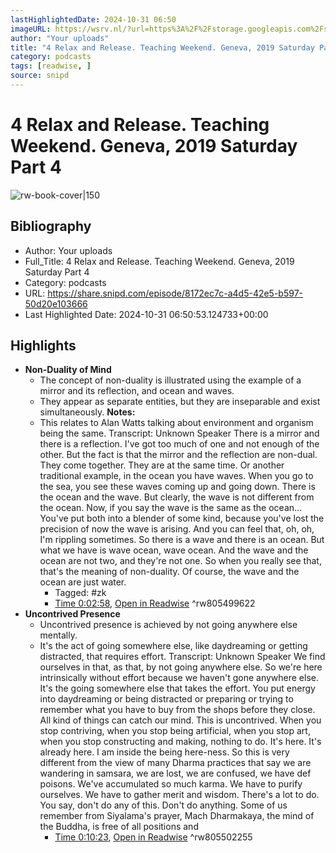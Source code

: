 ```yaml
---
lastHighlightedDate: 2024-10-31 06:50
imageURL: https://wsrv.nl/?url=https%3A%2F%2Fstorage.googleapis.com%2Fsnipd-public%2Fsideload%2Fsideload_image.png&w=100&h=100
author: "Your uploads"
title: "4 Relax and Release. Teaching Weekend. Geneva, 2019 Saturday Part 4"
category: podcasts
tags: [readwise, ]
source: snipd
---
```

# 4 Relax and Release. Teaching Weekend. Geneva, 2019 Saturday Part 4

![rw-book-cover|150](https://wsrv.nl/?url=https%3A%2F%2Fstorage.googleapis.com%2Fsnipd-public%2Fsideload%2Fsideload_image.png&w=100&h=100)

## Bibliography
- Author: Your uploads
- Full_Title: 4 Relax and Release. Teaching Weekend. Geneva, 2019 Saturday Part 4
- Category: podcasts
- URL: https://share.snipd.com/episode/8172ec7c-a4d5-42e5-b597-50d20e103666
- Last Highlighted Date: 2024-10-31 06:50:53.124733+00:00

## Highlights
- **Non-Duality of Mind**
  * The concept of non-duality is illustrated using the example of a mirror and its reflection, and ocean and waves.
  * They appear as separate entities, but they are inseparable and exist simultaneously.
  **Notes:**
  * This relates to Alan Watts talking about environment and organism being the same.
  Transcript:
  Unknown Speaker
  There is a mirror and there is a reflection. I've got too much of one and not enough of the other. But the fact is that the mirror and the reflection are non-dual. They come together. They are at the same time. Or another traditional example, in the ocean you have waves. When you go to the sea, you see these waves coming up and going down. There is the ocean and the wave. But clearly, the wave is not different from the ocean. Now, if you say the wave is the same as the ocean... You've put both into a blender of some kind, because you've lost the precision of now the wave is arising. And you can feel that, oh, oh, I'm rippling sometimes. So there is a wave and there is an ocean. But what we have is wave ocean, wave ocean. And the wave and the ocean are not two, and they're not one. So when you really see that, that's the meaning of non-duality. Of course, the wave and the ocean are just water. 
    - Tagged: #zk
    - [Time 0:02:58](https://share.snipd.com/snip/5857b4a8-f47f-49d0-b590-15a521495bd0), [Open in Readwise](https://readwise.io/open/805499622)
^rw805499622
- **Uncontrived Presence**
  - Uncontrived presence is achieved by not going anywhere else mentally.
  - It's the act of going somewhere else, like daydreaming or getting distracted, that requires effort.
  Transcript:
  Unknown Speaker
  We find ourselves in that, as that, by not going anywhere else. So we're here intrinsically without effort because we haven't gone anywhere else. It's the going somewhere else that takes the effort. You put energy into daydreaming or being distracted or preparing or trying to remember what you have to buy from the shops before they close. All kind of things can catch our mind. This is uncontrived. When you stop contriving, when you stop being artificial, when you stop art, when you stop constructing and making, nothing to do. It's here. It's already here. I am inside the being here-ness. So this is very different from the view of many Dharma practices that say we are wandering in samsara, we are lost, we are confused, we have def poisons. We've accumulated so much karma. We have to purify ourselves. We have to gather merit and wisdom. There's a lot to do. You say, don't do any of this. Don't do anything. Some of us remember from Siyalama's prayer, Mach Dharmakaya, the mind of the Buddha, is free of all positions and
    - [Time 0:10:23](https://share.snipd.com/snip/8606bd63-a8b8-4c0c-a385-778034edf6cd), [Open in Readwise](https://readwise.io/open/805502255)
^rw805502255


